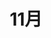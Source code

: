 ---
index: false
title: 11月
feed: false
sitemap: false
timeline: false
article: false
dir:
    order: -11
---